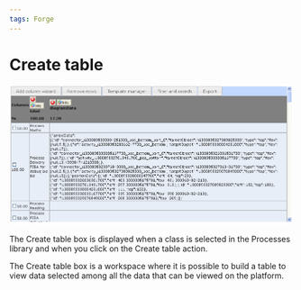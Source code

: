 ```yaml
---
tags: Forge
---
```


Create table
============

![](resources/processes-createtable.png)

The Create table box is displayed when a class is selected in the Processes library and when you click on the Create table action.

The Create table box is a workspace where it is possible to build a table to view data selected among all the data that can be viewed on the platform.

